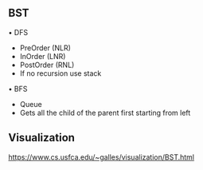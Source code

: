 ## BST
• DFS
- PreOrder (NLR)
- InOrder (LNR)
- PostOrder (RNL)
- If no recursion use stack

• BFS
- Queue
- Gets all the child of the parent first starting from left

## Visualization
https://www.cs.usfca.edu/~galles/visualization/BST.html
